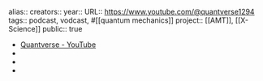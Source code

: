 alias::
creators::
year::
URL:: https://www.youtube.com/@quantverse1294
tags:: podcast, vodcast, #[[quantum mechanics]]
project:: [[AMT]], [[X-Science]] 
public:: true

- [Quantverse - YouTube](https://www.youtube.com/@quantverse1294)
-
-
-